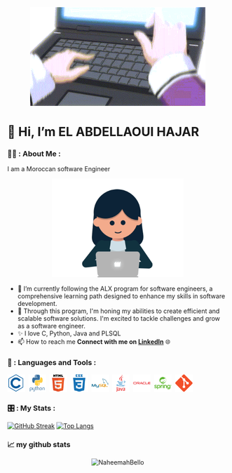 <div id="header" align="center">
  <img src="https://raw.githubusercontent.com/ELABDELLAOUI-HAJAR/ELABDELLAOUI-HAJAR/master/images/programming.gif" width="400px" alt="Programmer girl"/>
</div>

<h1>
  👋 Hi, I’m EL ABDELLAOUI HAJAR
</h1>

### 👩‍💻 : About Me :
I am a Moroccan software Engineer 
<div align="center">
  <img src="https://raw.githubusercontent.com/ELABDELLAOUI-HAJAR/ELABDELLAOUI-HAJAR/master/images/coding.gif" width="300px" alt="Programmer girl"/>
</div>

- 🌱 I’m currently following the ALX program for software engineers, a comprehensive learning path designed to enhance my skills in software development.
- 💞️ Through this program, I'm honing my abilities to create efficient and scalable software solutions. I'm excited to tackle challenges and grow as a software engineer.
- ✨ I love C, Python, Java and PLSQL
- 📫 How to reach me **Connect with me on [LinkedIn](https://www.linkedin.com/in/elabdellaoui-hajar/)** 🌐

### 🔧 : Languages and Tools :
<div>
  <img src="https://github.com/devicons/devicon/blob/master/icons/c/c-line.svg" title="C"  alt="C" width="40" height="40"/>&nbsp;
  <img src="https://github.com/devicons/devicon/blob/master/icons/python/python-original-wordmark.svg" title="Python"  alt="Python" width="40" height="40"/>&nbsp;
  <img src="https://github.com/devicons/devicon/blob/master/icons/html5/html5-original-wordmark.svg" title="Html5" alt="Html5" width="40" height="40"/>&nbsp;
  <img src="https://github.com/devicons/devicon/blob/master/icons/css3/css3-plain-wordmark.svg"  title="CSS3" alt="CSS" width="40" height="40"/>&nbsp;
  <img src="https://github.com/devicons/devicon/blob/master/icons/mysql/mysql-original-wordmark.svg" title="MySQL" alt="MySQL" width="40" height="40"/>&nbsp;
  <img src="https://github.com/devicons/devicon/blob/master/icons/java/java-original-wordmark.svg" title="Java" alt="Java" width="40" height="40"/>&nbsp;
  <img src="https://github.com/devicons/devicon/blob/master/icons/oracle/oracle-original.svg" title="Oracle" alt="Oracle" width="40" height="40"/>&nbsp;
  <img src="https://github.com/devicons/devicon/blob/master/icons/spring/spring-original-wordmark.svg" title="Spring" alt="Spring" width="40" height="40"/>&nbsp;
  <img src="https://github.com/devicons/devicon/blob/master/icons/git/git-original.svg" title="Git" alt="Git" width="40" height="40"/>&nbsp;
</div>

### 🎛️ : My Stats :

[![GitHub Streak](https://github-readme-streak-stats.herokuapp.com/?user=ELABDELLAOUI-HAJAR&theme=vue-dark)](https://git.io/streak-stats)
[![Top Langs](https://github-readme-stats.vercel.app/api/top-langs/?username=ELABDELLAOUI-HAJAR&layout=compact&theme=vision-friendly-dark)](https://github.com/anuraghazra/github-readme-stats)


### 📈 my github stats
<div>
  <p align="center"> <img src="https://github-readme-stats.vercel.app/api?username=ELABDELLAOUI-HAJAR&show_icons=true&theme=github_dark" alt="NaheemahBello" />
</div>


